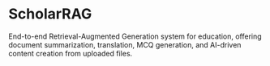 # ScholarRAG
End-to-end Retrieval-Augmented Generation system for education, offering document summarization, translation, MCQ generation, and AI-driven content creation from uploaded files.
